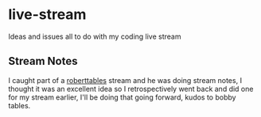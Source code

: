 # live-stream

Ideas and issues all to do with my coding live stream

## Stream Notes
I caught part of a [roberttables](https://www.twitch.tv/roberttables) stream and he was doing stream notes, I thought it was an excellent idea so I retrospectively went back and did one for my stream earlier, I'll be doing that going forward, kudos to bobby tables.

